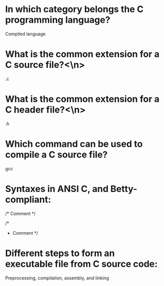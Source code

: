 # In which category belongs the C programming language?
Compiled language
                                                                   
# What is the common extension for a C source file?<\n>
.c

# What is the common extension for a C header file?<\n>
.h

# Which command can be used to compile a C source file?
gcc

# Syntaxes in ANSI C, and Betty-compliant:

/* Comment */
  
/*
 * Comment
 */

# Different steps to form an executable file from C source code:
Preprocessing, compilation, assembly, and linking
